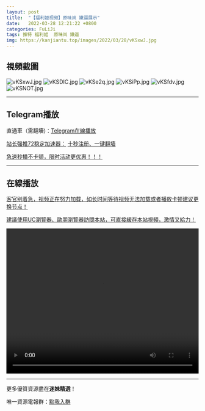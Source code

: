 ```yaml
---
layout: post
title:  "【福利姬视频】原味岚 嫩逼展示"
date:   2022-03-28 12:21:22 +0800
categories: FuLiJi
tags: 推特 福利姬  原味岚 嫩逼
img: https://kanjiantu.top/images/2022/03/28/vKSxwJ.jpg
---
```



## 視頻截圖

![vKSxwJ.jpg](https://kanjiantu.top/images/2022/03/28/vKSxwJ.jpg)
![vKSDIC.jpg](https://kanjiantu.top/images/2022/03/28/vKSDIC.jpg)
![vKSe2q.jpg](https://kanjiantu.top/images/2022/03/28/vKSe2q.jpg)
![vKSiPp.jpg](https://kanjiantu.top/images/2022/03/28/vKSiPp.jpg)
![vKSfdv.jpg](https://kanjiantu.top/images/2022/03/28/vKSfdv.jpg)
![vKSNOT.jpg](https://kanjiantu.top/images/2022/03/28/vKSNOT.jpg)

* * *
## Telegram播放

直通車（需翻墻)：[Telegram在線播放](https://t.me/mimeijingxuan/286)

<u>站长强推72稳定加速器：</u> [十秒注册、一键翻墙](https://www.mimei.blog/skip/vpn.html)


<u>急速秒播不卡顿，限时活动更优惠！！！</u>
* * *
## 在線播放
<u>客官别着急，视频正在努力加载，如长时间等待视频无法加载或者播放卡顿建议更换节点！</u>

<u>建議使用UC瀏覽器、歐朋瀏覽器訪問本站，可直接緩存本站視頻，激情又給力！</u>
<center><video src="https://cdn.publer.io/uploads/videos/6245e046db279736bfa806fe/e529ec96368b762db7c6e154d7bb25b4.mp4" width="100%" height="380px" controls="controls"></video></center>


* * *
更多優質資源盡在**迷妹精選**！

唯一資源電報群：[點我入群](https://t.me/mimeijingxuan)


